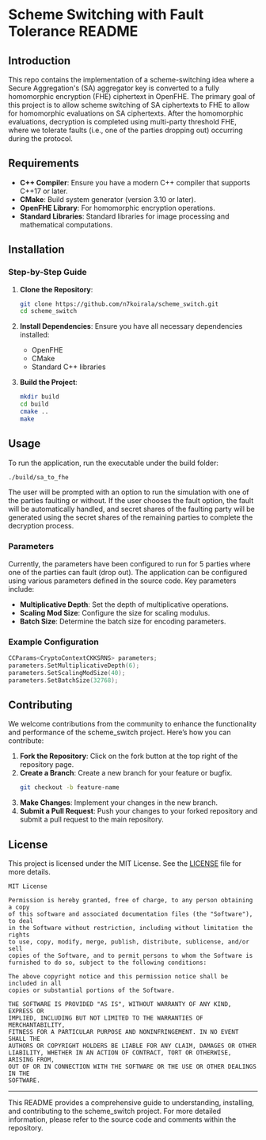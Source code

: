 # Scheme Switching with Fault Tolerance README

## Introduction

This repo contains the implementation of a scheme-switching idea where a Secure Aggregation's (SA) aggregator key is converted to a fully homomorphic encryption (FHE) ciphertext in OpenFHE. The primary goal of this project is to allow scheme switching of SA ciphertexts to FHE to allow for homomorphic evaluations on SA ciphertexts. After the homomorphic evaluations, decryption is completed using multi-party threshold FHE, where we tolerate faults (i.e., one of the parties dropping out) occurring during the protocol.


## Requirements

- **C++ Compiler**: Ensure you have a modern C++ compiler that supports C++17 or later.
- **CMake**: Build system generator (version 3.10 or later).
- **OpenFHE Library**: For homomorphic encryption operations.
- **Standard Libraries**: Standard libraries for image processing and mathematical computations.

## Installation

### Step-by-Step Guide

1. **Clone the Repository**:
    ```bash
    git clone https://github.com/n7koirala/scheme_switch.git
    cd scheme_switch
    ```

2. **Install Dependencies**:
    Ensure you have all necessary dependencies installed:
    - OpenFHE
    - CMake
    - Standard C++ libraries

3. **Build the Project**:
    ```bash
    mkdir build
    cd build
    cmake ..
    make
    ```

## Usage

To run the application, run the executable under the build folder:
```bash
./build/sa_to_fhe
```
The user will be prompted with an option to run the simulation with one of the parties faulting or without. If the user chooses the fault option, the fault will be automatically handled, and secret shares of the faulting party will be generated using the secret shares of the remaining parties to complete the decryption process.

### Parameters

Currently, the parameters have been configured to run for 5 parties where one of the parties can fault (drop out).
The application can be configured using various parameters defined in the source code. Key parameters include:

- **Multiplicative Depth**: Set the depth of multiplicative operations.
- **Scaling Mod Size**: Configure the size for scaling modulus.
- **Batch Size**: Determine the batch size for encoding parameters.

### Example Configuration

```cpp
CCParams<CryptoContextCKKSRNS> parameters;
parameters.SetMultiplicativeDepth(6);
parameters.SetScalingModSize(40);
parameters.SetBatchSize(32768);
```

## Contributing

We welcome contributions from the community to enhance the functionality and performance of the scheme_switch project. Here’s how you can contribute:

1. **Fork the Repository**: Click on the fork button at the top right of the repository page.
2. **Create a Branch**: Create a new branch for your feature or bugfix.
    ```bash
    git checkout -b feature-name
    ```
3. **Make Changes**: Implement your changes in the new branch.
4. **Submit a Pull Request**: Push your changes to your forked repository and submit a pull request to the main repository.

## License

This project is licensed under the MIT License. See the [LICENSE](LICENSE) file for more details.

```text
MIT License

Permission is hereby granted, free of charge, to any person obtaining a copy
of this software and associated documentation files (the "Software"), to deal
in the Software without restriction, including without limitation the rights
to use, copy, modify, merge, publish, distribute, sublicense, and/or sell
copies of the Software, and to permit persons to whom the Software is
furnished to do so, subject to the following conditions:

The above copyright notice and this permission notice shall be included in all
copies or substantial portions of the Software.

THE SOFTWARE IS PROVIDED "AS IS", WITHOUT WARRANTY OF ANY KIND, EXPRESS OR
IMPLIED, INCLUDING BUT NOT LIMITED TO THE WARRANTIES OF MERCHANTABILITY,
FITNESS FOR A PARTICULAR PURPOSE AND NONINFRINGEMENT. IN NO EVENT SHALL THE
AUTHORS OR COPYRIGHT HOLDERS BE LIABLE FOR ANY CLAIM, DAMAGES OR OTHER
LIABILITY, WHETHER IN AN ACTION OF CONTRACT, TORT OR OTHERWISE, ARISING FROM,
OUT OF OR IN CONNECTION WITH THE SOFTWARE OR THE USE OR OTHER DEALINGS IN THE
SOFTWARE.
```

---

This README provides a comprehensive guide to understanding, installing, and contributing to the scheme_switch project. For more detailed information, please refer to the source code and comments within the repository.

